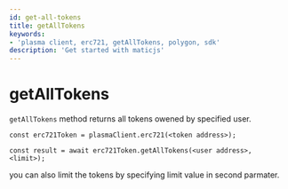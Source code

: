 ```yaml
---
id: get-all-tokens
title: getAllTokens
keywords: 
- 'plasma client, erc721, getAllTokens, polygon, sdk'
description: 'Get started with maticjs'
---
```


# getAllTokens

`getAllTokens` method returns all tokens owened by specified user.

```
const erc721Token = plasmaClient.erc721(<token address>);

const result = await erc721Token.getAllTokens(<user address>, <limit>);

```

you can also limit the tokens by specifying limit value in second parmater.
